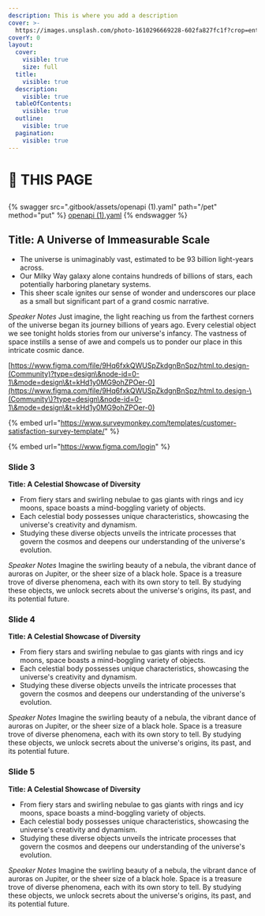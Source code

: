 ```yaml
---
description: This is where you add a description
cover: >-
  https://images.unsplash.com/photo-1610296669228-602fa827fc1f?crop=entropy&cs=srgb&fm=jpg&ixid=M3wxOTcwMjR8MHwxfHNlYXJjaHw1fHxzcGFjZXxlbnwwfHx8fDE3MDcyOTQ1NDh8MA&ixlib=rb-4.0.3&q=85
coverY: 0
layout:
  cover:
    visible: true
    size: full
  title:
    visible: true
  description:
    visible: true
  tableOfContents:
    visible: true
  outline:
    visible: true
  pagination:
    visible: true
---
```


# 🎤 THIS PAGE

##

##

{% swagger src=".gitbook/assets/openapi (1).yaml" path="/pet" method="put" %}
[openapi (1).yaml](<.gitbook/assets/openapi (1).yaml>)
{% endswagger %}

##

##

##

##

## **Title: A Universe of Immeasurable Scale**

* The universe is unimaginably vast, estimated to be 93 billion light-years across.
* Our Milky Way galaxy alone contains hundreds of billions of stars, each potentially harboring planetary systems.
* This sheer scale ignites our sense of wonder and underscores our place as a small but significant part of a grand cosmic narrative.

_Speaker Notes_ Just imagine, the light reaching us from the farthest corners of the universe began its journey billions of years ago. Every celestial object we see tonight holds stories from our universe's infancy. The vastness of space instills a sense of awe and compels us to ponder our place in this intricate cosmic dance.



[https://www.figma.com/file/9Hq6fxkQWUSpZkdgnBnSpz/html.to.design-(Community)?type=design\&node-id=0-1\&mode=design\&t=kHd1y0MG9ohZPOer-0](https://www.figma.com/file/9Hq6fxkQWUSpZkdgnBnSpz/html.to.design-\(Community\)?type=design\&node-id=0-1\&mode=design\&t=kHd1y0MG9ohZPOer-0)



{% embed url="https://www.surveymonkey.com/templates/customer-satisfaction-survey-template/" %}





{% embed url="https://www.figma.com/login" %}

### **Slide 3**

**Title: A Celestial Showcase of Diversity**

* From fiery stars and swirling nebulae to gas giants with rings and icy moons, space boasts a mind-boggling variety of objects.
* Each celestial body possesses unique characteristics, showcasing the universe's creativity and dynamism.
* Studying these diverse objects unveils the intricate processes that govern the cosmos and deepens our understanding of the universe's evolution.

_Speaker Notes_ Imagine the swirling beauty of a nebula, the vibrant dance of auroras on Jupiter, or the sheer size of a black hole. Space is a treasure trove of diverse phenomena, each with its own story to tell. By studying these objects, we unlock secrets about the universe's origins, its past, and its potential future.

### **Slide 4**

**Title: A Celestial Showcase of Diversity**

* From fiery stars and swirling nebulae to gas giants with rings and icy moons, space boasts a mind-boggling variety of objects.
* Each celestial body possesses unique characteristics, showcasing the universe's creativity and dynamism.
* Studying these diverse objects unveils the intricate processes that govern the cosmos and deepens our understanding of the universe's evolution.

_Speaker Notes_ Imagine the swirling beauty of a nebula, the vibrant dance of auroras on Jupiter, or the sheer size of a black hole. Space is a treasure trove of diverse phenomena, each with its own story to tell. By studying these objects, we unlock secrets about the universe's origins, its past, and its potential future.

### **Slide 5**

**Title: A Celestial Showcase of Diversity**

* From fiery stars and swirling nebulae to gas giants with rings and icy moons, space boasts a mind-boggling variety of objects.
* Each celestial body possesses unique characteristics, showcasing the universe's creativity and dynamism.
* Studying these diverse objects unveils the intricate processes that govern the cosmos and deepens our understanding of the universe's evolution.

_Speaker Notes_ Imagine the swirling beauty of a nebula, the vibrant dance of auroras on Jupiter, or the sheer size of a black hole. Space is a treasure trove of diverse phenomena, each with its own story to tell. By studying these objects, we unlock secrets about the universe's origins, its past, and its potential future.
